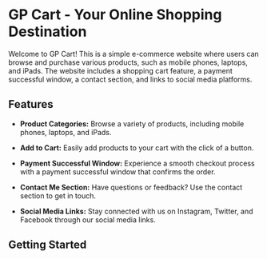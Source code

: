 # GP Cart - Your Online Shopping Destination

Welcome to GP Cart! This is a simple e-commerce website where users can browse and purchase various products, such as mobile phones, laptops, and iPads. The website includes a shopping cart feature, a payment successful window, a contact section, and links to social media platforms.

## Features

- **Product Categories:** Browse a variety of products, including mobile phones, laptops, and iPads.

- **Add to Cart:** Easily add products to your cart with the click of a button.

- **Payment Successful Window:** Experience a smooth checkout process with a payment successful window that confirms the order.

- **Contact Me Section:** Have questions or feedback? Use the contact section to get in touch.

- **Social Media Links:** Stay connected with us on Instagram, Twitter, and Facebook through our social media links.

## Getting Started
